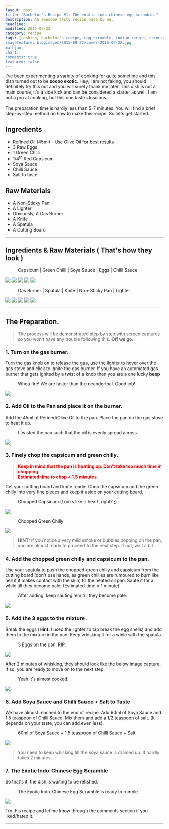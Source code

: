 ```yaml
---
layout: post
title: "Bachelor's Recipe #1: The exotic indo-chinese egg scramble."
description: An awesome tasty recipe made by me.
headline: 
modified: 2015-09-22
category: recipe
tags: [cooking, bachelor's recipe, egg scramble, indian recipe, chinese recipe ]
imagefeature: blogimages/2015-09-22/cover-2015-09-22.jpg
mathjax: 
chart: 
comments: true
featured: false
---
```



I've been experimenting a variety of cooking for quite sometime and this dish turned out to be **soooo exotic**. Hey, I am not faking, you should definitely try this out and you will surely thank me later. This dish is not a main course, it's a side kick and can be considered a starter as well. I am not a pro at cooking, but this one tastes luscious.<br><br> The preparation time is hardly less than 5-7 minutes. You will find a brief step-by-step method on how to make this recipe. So let's get started.

## Ingredients

- Refined Oil (45ml) - Use Olive Oil for best results 
- 3 Raw Eggs
- 1 Green Chilli
- 1/4<sup>th</sup> Red Capsicum
- Soya Sauce
- Chilli Sauce
- Salt to taste

 
## Raw Materials

- A Non-Sticky Pan
- A Lighter
- Obviously, A Gas Burner
- A Knife
- A Spatula
- A Cutting Board 

---

## Ingredients & Raw Materials ( That's how they look )


<figure>
	<figcaption>Capsicum | Green Chilli | Soya Sauce | Eggs | Chilli Sauce</figcaption>
</figure>

<img src="/images/blogimages/2015-09-22/capsicum.jpg">
<img src="/images/blogimages/2015-09-22/gchilli.jpg">
<img src="/images/blogimages/2015-09-22/soysauce.jpg">
<img src="/images/blogimages/2015-09-22/eggs.jpg">
<img src="/images/blogimages/2015-09-22/chillisauce.jpg">


<figure>
	<figcaption>Gas Burner | Spatula | Knife | Non-Sticky Pan | Lighter</figcaption>
</figure>

<img src="/images/blogimages/2015-09-22/gasburner.jpg">
<img src="/images/blogimages/2015-09-22/spatula.jpg">
<img src="/images/blogimages/2015-09-22/knife.jpg">
<img src="/images/blogimages/2015-09-22/pan.jpg">
<img src="/images/blogimages/2015-09-22/lighter.jpg">

---

## The Preparation.

> The process will be demonstrated step by step with screen captures so you won't have any trouble following this. **Off we go**.

### 1. Turn on the gas burner.

Turn the gas knob on to release the gas, use the lighter to hover over the gas stove and click to ignite the gas burner. If you have an automated gas burner that gets ignited by a twist of a knob then you are a one lucky **beep**

<figure>
	<figcaption>Whoa fire! We are faster than the neanderthal. Good job!</figcaption>
</figure>

<img src="/images/blogimages/2015-09-22/gason.jpg">


### 2. Add Oil to the Pan and place it on the burner.

Add the 45ml of Refined/Olive Oil to the pan. Place the pan on the gas stove to heat it up.

<figure>
	<figcaption>I twisted the pan such that the oil is evenly spread across.</figcaption>
</figure>

<img src="/images/blogimages/2015-09-22/oilpan.jpg">


### 3. Finely chop the capsicum and green chilly.

> <font color='red'><b>Keep in mind that the pan is heating up. Don't take too much time in chopping. <br>Estimated time to chop < 1.5 minutes.</b></font>

Get your cutting board and knife ready. Chop the capsicum and the green chilly into very fine pieces and keep it aside on your cutting board. 

<figure>
	<figcaption>Chopped Capsicum (Looks like a heart, right? ;)</figcaption>
</figure>

<img src="/images/blogimages/2015-09-22/chopped_capsicum.jpg">


<figure>
	<figcaption>Chopped Green Chilly</figcaption>
</figure>

<img src="/images/blogimages/2015-09-22/chopped_gchilli.jpg">


> **HINT:** If you notice a very mild smoke or bubbles popping on the pan, you are almost ready to proceed to the next step. If not, wait a bit.


### 4. Add the chopped green chilly and capsicum to the pan.

Use your spatula to push the chopped green chilly and capsicum from the cutting board (don't use hands, as green chillies are rumoured to burn like hell if it makes contact with the skin) to the heated oil pan. Saute it for a while till they become pale. (Estimated time = 1 minute)


<figure>
	<figcaption>After adding, keep sauting 'em till they become pale.</figcaption>
</figure>

<img src="/images/blogimages/2015-09-22/capsicum_chilli.jpg">


### 5. Add the 3 eggs to the mixture.

Break the eggs (**Hint:** I used the lighter to tap break the egg shells) and add them to the mixture in the pan. Keep whisking it for a while with the spatula.

<figure>
	<figcaption>3 Eggs on the pan. RIP.</figcaption>
</figure>

<img src="/images/blogimages/2015-09-22/egg_add.jpg">

After 2 minutes of whisking, they should look like the below image capture. If so, you are ready to move on to the next step.

<figure>
	<figcaption>Yeah it's almost cooked.</figcaption>
</figure>

<img src="/images/blogimages/2015-09-22/egg_cooked.jpg">


### 6. Add Soya Sauce and Chilli Sauce + Salt to Taste

We have almost reached to the end of recipe. Add 60ml of Soya Sauce and 1.5 teaspoon of Chilli Sauce. Mix them and add a 1/2 teaspoon of salt. (It depends on your taste, you can add even less).

<figure>
	<figcaption>60ml of Soya Sauce + 1.5 teaspoon of Chilli Sauce + Salt.</figcaption>
</figure>

<img src="/images/blogimages/2015-09-22/pre_end.jpg">


> You need to keep whisking till the soya sauce is drained up. It hardly takes 2 minutes.


### 7. The Exotic Indo-Chinese Egg Scramble

So that's it, the dish is waiting to be relished.

<figure>
	<figcaption>The Exotic Indo-Chinese Egg Scramble is ready to rumble.</figcaption>
</figure>

<img src="/images/blogimages/2015-09-22/final.jpg">


Try this recipe and let me know through the comments section if you liked/hated it.


---
